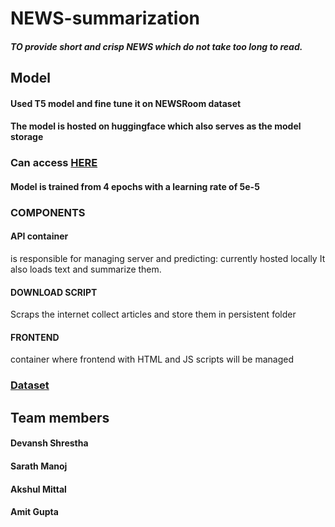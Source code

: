 # NEWS-summarization
##### TO provide short and crisp NEWS which do not take too long to read.<br>

## Model 
#### Used T5 model and fine tune it on NEWSRoom dataset
#### The model is hosted on huggingface which also serves as the model storage
### Can access [HERE](https://huggingface.co/devansh71/news-sum-dev-ai5)
#### Model is trained from 4 epochs with a learning rate of 5e-5

### COMPONENTS
#### API container
is responsible for managing server and predicting: currently hosted locally
It also loads text and summarize them.
#### DOWNLOAD SCRIPT 
Scraps the internet collect articles and store  them in persistent folder
#### FRONTEND
container where frontend with HTML and JS scripts will be managed


### [__Dataset__](https://lil.nlp.cornell.edu/newsroom/index.html)


## Team members
#### Devansh Shrestha
#### Sarath Manoj
#### Akshul Mittal
#### Amit Gupta
